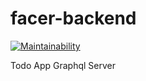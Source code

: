 # facer-backend
[![Maintainability](https://api.codeclimate.com/v1/badges/3e65fc438a7ce556f84e/maintainability)](https://codeclimate.com/github/hkd987/facer-backend/maintainability)

Todo App Graphql Server

